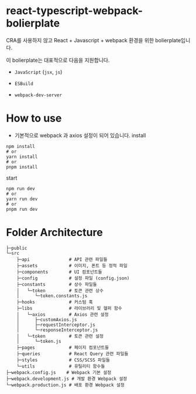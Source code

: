 # react-typescript-webpack-bolierplate

CRA를 사용하지 않고 React + Javascript + webpack 환경을 위한 bolierplate입니다.

이 bolierplate는 대표적으로 다음을 지원합니다.

- `JavaScript`
  (`jsx`,  `js`)

- `ESBuild` 
- `webpack-dev-server`


# How to use
- 기본적으로 webpack 과 axios 설정이 되어 있습니다.
install

```
npm install
# or
yarn install 
# or 
pnpm install
```

start
```
npm run dev
# or
yarn run dev
# or 
pnpm run dev
```


# Folder Architecture
```
├─public
└─src
    ├─api               # API 관련 파일들
    ├─assets            # 이미지, 폰트 등 정적 파일
    ├─components        # UI 컴포넌트들
    ├─config            # 설정 파일 (config.json)
    ├─constants         # 상수 파일들
    │   └─token         # 토큰 관련 상수
    │      └─token.constants.js
    ├─hooks             # 커스텀 훅
    ├─libs              # 라이브러리 및 헬퍼 함수
    │   └─axios         # Axios 관련 설정
    │      ├─customAxios.js
    │      ├─requestInterceptor.js
    │      └─responseInterceptor.js
    │   └─token         # 토큰 관련 설정
    │      └─token.js
    ├─pages             # 페이지 컴포넌트들
    ├─queries           # React Query 관련 파일들
    ├─styles            # CSS/SCSS 파일들
    └─utils             # 유틸리티 함수들
├─webpack.config.js    # Webpack 기본 설정
├─webpack.development.js # 개발 환경 Webpack 설정
└─webpack.production.js # 배포 환경 Webpack 설정

```